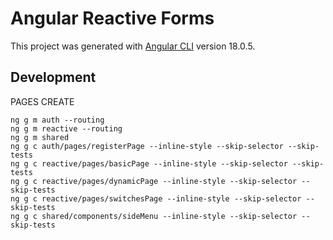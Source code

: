 # Angular Reactive Forms

This project was generated with [Angular CLI](https://github.com/angular/angular-cli) version 18.0.5.

## Development

PAGES CREATE

```
ng g m auth --routing
ng g m reactive --routing
ng g m shared
ng g c auth/pages/registerPage --inline-style --skip-selector --skip-tests
ng g c reactive/pages/basicPage --inline-style --skip-selector --skip-tests
ng g c reactive/pages/dynamicPage --inline-style --skip-selector --skip-tests
ng g c reactive/pages/switchesPage --inline-style --skip-selector --skip-tests
ng g c shared/components/sideMenu --inline-style --skip-selector --skip-tests
```
